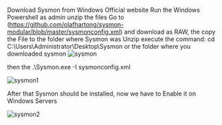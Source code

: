 Download Sysmon from Windows Official website
Run the Windows Powershell as admin
unzip the files
Go to (https://github.com/olafhartong/sysmon-modular/blob/master/sysmonconfig.xml) and download as RAW, the copy the File to the folder where Sysmon was Unzip
execute the command: cd C:\Users\Administrator\Desktop\Sysmon or the folder where you downloaded sysmon
![sysmon](https://github.com/user-attachments/assets/e4d9017d-c51d-45a6-9c9f-eabbfb358f3c)

then the .\Sysmon.exe -I sysmonconfig.xml

![sysmon1](https://github.com/user-attachments/assets/c7101442-d755-48a8-b037-cb5950006109)

After that Sysmon should be installed, now we have to Enable it on Windows Servers

![sysmon2](https://github.com/user-attachments/assets/e8a794d0-bbf0-4a20-bc4d-bad14e1ea575)
